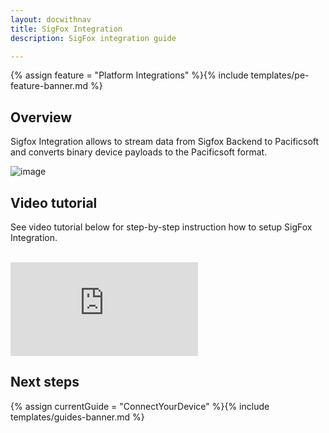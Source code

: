 ```yaml
---
layout: docwithnav
title: SigFox Integration
description: SigFox integration guide

---
```


{% assign feature = "Platform Integrations" %}{% include templates/pe-feature-banner.md %}

## Overview

Sigfox Integration allows to stream data from Sigfox Backend to Pacificsoft and converts binary device payloads to the Pacificsoft format.

 ![image](/images/user-guide/integrations/sigfox-integration.svg)
 
## Video tutorial 
 
See video tutorial below for step-by-step instruction how to setup SigFox Integration.

<br/>
<div id="video">  
 <div id="video_wrapper">
     <iframe src="https://www.youtube.com/embed/T769XqaqeFU" frameborder="0" allowfullscreen></iframe>
 </div>
</div> 

## Next steps

{% assign currentGuide = "ConnectYourDevice" %}{% include templates/guides-banner.md %}
